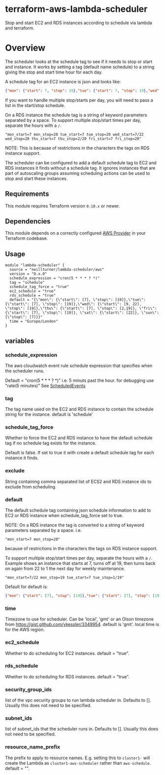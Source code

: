 # terraform-aws-lambda-scheduler
Stop and start EC2 and RDS instances according to schedule via lambda and terraform.

# Overview

The scheduler looks at the schedule tag to see if it needs to stop or start and instance.
It works by setting a tag (default name schedule) to a string giving the stop and start time hour for each day.

A schedule tag for an EC2 instance is json and looks like:
```json
{"mon": {"start": 7, "stop": 19},"tue": {"start": 7, "stop": 19},"wed": {"start": [9, 22], "stop": 19},"thu": {"start": 7, "stop": [2,19]}, "fri": {"start": 7, "stop": 19}, "sat": {"start": 22}, "sun": {"stop": 7}}
```
If you want to handle multiple stop/starts per day, you will need to pass a list in the start/stop schedule.


On a RDS instance the schedule tag is a string of keyword parameters separated by a space. To support multiple stop/start times per day, separate the hours with a `/`.
```
"mon_start=7 mon_stop=20 tue_start=7 tue_stop=20 wed_start=7/22 wed_stop=20 thu_start=7 thu_stop=2/20 fri_start=7 fri_stop=20"
```
NOTE: This is because of restrictions in the characters the tags on RDS instance support.

The scheduler can be configured to add a default schedule tag to EC2 and RDS instances it finds without a schedule tag.
It ignores instances that are part of autoscaling groups assuming scheduling actions can be used to stop and start these instances.


## Requirements

This module requires Terraform version `0.10.x` or newer.

## Dependencies

This module depends on a correctly configured [AWS Provider](https://www.terraform.io/docs/providers/aws/index.html) in your Terraform codebase.

## Usage

```
module "lambda-scheduler" {
  source = "neillturner/lambda-scheduler/aws"
  version = "0.x.0"
  schedule_expression = "cron(5 * * * ? *)"
  tag = "schedule"
  schedule_tag_force = "true"
  ec2_schedule = "true"
  rds_schedule = "true"
  default = "{\"mon\": {\"start\": [7], \"stop\": [19]},\"tue\": {\"start\": [7], \"stop\": [19]},\"wed\": {\"start\": [9, 22], \"stop\": [19]},\"thu\": {\"start\": [7], \"stop\": [2,19]}, \"fri\": {\"start\": [7], \"stop\": [19]}, \"sat\": {\"start\": [22]}, \"sun\": {\"stop\": [7]}}"
  time = "Europe/London"
}
```
## variables

### schedule_expression
The aws cloudwatch event rule schedule expression that specifies when the scheduler runs.

Default = "cron(5 * * * ? *)"  i.e. 5 minuts past the hour. for debugging use "rate(5 minutes)" See [ScheduledEvents](https://docs.aws.amazon.com/AmazonCloudWatch/latest/events/ScheduledEvents.html)

### tag
The tag name used on the EC2 and RDS instance to contain the schedule string for the instance. default is 'schedule'

### schedule_tag_force
Whether to force the EC2 and RDS instance to have the default schedule tag if no schedule tag exists for the instance.

Default is false. If set to true it with create a default schedule tag for each instance it finds.

### exclude
String containing comma separated list of ECS2 and RDS instance ids to exclude from scheduling.

### default
The default schedule tag containing json schedule information to add to EC2 or RDS instance when schedule_tag_force set to true.

NOTE: On a RDS instance the tag is converted to a string of keyword parameters separated by a space.  i.e.
```
"mon_start=7 mon_stop=20"
```
because of restrictions in the characters the tags on RDS instance support.

To support multiple stop/start times per day, separate the hours with a `/`. Example shows an instance that starts at 7, turns off at 19, then turns back on again from 22 to 1 the next day for weekly maintenance.
```
"mon_start=7/22 mon_stop=19 tue_start=7 tue_stop=1/19"
```

Default for default is:
```json
{"mon": {"start": [7], "stop": [19]},"tue": {"start": [7], "stop": [19]},"wed": {"start": [9, 22], "stop": [19]},"thu": {"start": [7], "stop": [2,19]}, "fri": {"start": [7], "stop": [19]}, "sat": {"start": [22]}, "sun": {"stop": [7]}}
```

### time
Timezone to use for scheduler. Can be 'local', 'gmt' or an Olson timezone from https://gist.github.com/ykessler/3349954. default is 'gmt'. local time is for the AWS region.

### ec2_schedule
Whether to do scheduling for EC2 instances. default = "true".

### rds_schedule
Whether to do scheduling for RDS instances. default = "true".

### security_group_ids
list of the vpc security groups to run lambda scheduler in. Defaults to []. Usually this does not need to be specified.

### subnet_ids
list of subnet_ids that the scheduler runs in. Defaults to []. Usually this does not need to be specified.

### resource_name_prefix
The prefix to apply to resource names. E.g. setting this to `cluster1-` will create the Lambda as `cluster1-aws-scheduler` rather than `aws-schedule`. default = "".
